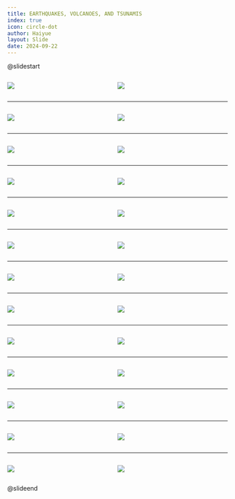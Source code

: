 ```yaml
---
title: EARTHQUAKES, VOLCANOES, AND TSUNAMIS
index: true
icon: circle-dot
author: Haiyue
layout: Slide
date: 2024-09-22
---
```

 
@slidestart

<div style="display:flex">
<div style="flex:1">

![](https://raw.githubusercontent.com/yclord/reading/refs/heads/master/english/Level-W/EARTHQUAKES,%20VOLCANOES,%20AND%20TSUNAMIS/001.webp)
</div>
<div style="flex:1">

![](https://raw.githubusercontent.com/yclord/reading/refs/heads/master/english/Level-W/EARTHQUAKES,%20VOLCANOES,%20AND%20TSUNAMIS/002.webp)
</div>
</div>

---

<div style="display:flex">
<div style="flex:1">

![](https://raw.githubusercontent.com/yclord/reading/refs/heads/master/english/Level-W/EARTHQUAKES,%20VOLCANOES,%20AND%20TSUNAMIS/003.webp)
</div>
<div style="flex:1">

![](https://raw.githubusercontent.com/yclord/reading/refs/heads/master/english/Level-W/EARTHQUAKES,%20VOLCANOES,%20AND%20TSUNAMIS/004.webp)
</div>
</div>

---

<div style="display:flex">
<div style="flex:1">

![](https://raw.githubusercontent.com/yclord/reading/refs/heads/master/english/Level-W/EARTHQUAKES,%20VOLCANOES,%20AND%20TSUNAMIS/005.webp)
</div>
<div style="flex:1">

![](https://raw.githubusercontent.com/yclord/reading/refs/heads/master/english/Level-W/EARTHQUAKES,%20VOLCANOES,%20AND%20TSUNAMIS/006.webp)
</div>
</div>

---

<div style="display:flex">
<div style="flex:1">

![](https://raw.githubusercontent.com/yclord/reading/refs/heads/master/english/Level-W/EARTHQUAKES,%20VOLCANOES,%20AND%20TSUNAMIS/007.webp)
</div>
<div style="flex:1">

![](https://raw.githubusercontent.com/yclord/reading/refs/heads/master/english/Level-W/EARTHQUAKES,%20VOLCANOES,%20AND%20TSUNAMIS/008.webp)
</div>
</div>

---

<div style="display:flex">
<div style="flex:1">

![](https://raw.githubusercontent.com/yclord/reading/refs/heads/master/english/Level-W/EARTHQUAKES,%20VOLCANOES,%20AND%20TSUNAMIS/009.webp)
</div>
<div style="flex:1">

![](https://raw.githubusercontent.com/yclord/reading/refs/heads/master/english/Level-W/EARTHQUAKES,%20VOLCANOES,%20AND%20TSUNAMIS/010.webp)
</div>
</div>

---

<div style="display:flex">
<div style="flex:1">

![](https://raw.githubusercontent.com/yclord/reading/refs/heads/master/english/Level-W/EARTHQUAKES,%20VOLCANOES,%20AND%20TSUNAMIS/011.webp)
</div>
<div style="flex:1">

![](https://raw.githubusercontent.com/yclord/reading/refs/heads/master/english/Level-W/EARTHQUAKES,%20VOLCANOES,%20AND%20TSUNAMIS/012.webp)
</div>
</div>

---

<div style="display:flex">
<div style="flex:1">

![](https://raw.githubusercontent.com/yclord/reading/refs/heads/master/english/Level-W/EARTHQUAKES,%20VOLCANOES,%20AND%20TSUNAMIS/013.webp)
</div>
<div style="flex:1">

![](https://raw.githubusercontent.com/yclord/reading/refs/heads/master/english/Level-W/EARTHQUAKES,%20VOLCANOES,%20AND%20TSUNAMIS/014.webp)
</div>
</div>

---

<div style="display:flex">
<div style="flex:1">

![](https://raw.githubusercontent.com/yclord/reading/refs/heads/master/english/Level-W/EARTHQUAKES,%20VOLCANOES,%20AND%20TSUNAMIS/015.webp)
</div>
<div style="flex:1">

![](https://raw.githubusercontent.com/yclord/reading/refs/heads/master/english/Level-W/EARTHQUAKES,%20VOLCANOES,%20AND%20TSUNAMIS/016.webp)
</div>
</div>

---

<div style="display:flex">
<div style="flex:1">

![](https://raw.githubusercontent.com/yclord/reading/refs/heads/master/english/Level-W/EARTHQUAKES,%20VOLCANOES,%20AND%20TSUNAMIS/017.webp)
</div>
<div style="flex:1">

![](https://raw.githubusercontent.com/yclord/reading/refs/heads/master/english/Level-W/EARTHQUAKES,%20VOLCANOES,%20AND%20TSUNAMIS/018.webp)
</div>
</div>

---

<div style="display:flex">
<div style="flex:1">

![](https://raw.githubusercontent.com/yclord/reading/refs/heads/master/english/Level-W/EARTHQUAKES,%20VOLCANOES,%20AND%20TSUNAMIS/019.webp)
</div>
<div style="flex:1">

![](https://raw.githubusercontent.com/yclord/reading/refs/heads/master/english/Level-W/EARTHQUAKES,%20VOLCANOES,%20AND%20TSUNAMIS/020.webp)
</div>
</div>

---

<div style="display:flex">
<div style="flex:1">

![](https://raw.githubusercontent.com/yclord/reading/refs/heads/master/english/Level-W/EARTHQUAKES,%20VOLCANOES,%20AND%20TSUNAMIS/021.webp)
</div>
<div style="flex:1">

![](https://raw.githubusercontent.com/yclord/reading/refs/heads/master/english/Level-W/EARTHQUAKES,%20VOLCANOES,%20AND%20TSUNAMIS/022.webp)
</div>
</div>

---

<div style="display:flex">
<div style="flex:1">

![](https://raw.githubusercontent.com/yclord/reading/refs/heads/master/english/Level-W/EARTHQUAKES,%20VOLCANOES,%20AND%20TSUNAMIS/023.webp)
</div>
<div style="flex:1">

![](https://raw.githubusercontent.com/yclord/reading/refs/heads/master/english/Level-W/EARTHQUAKES,%20VOLCANOES,%20AND%20TSUNAMIS/024.webp)
</div>
</div>

---

<div style="display:flex">
<div style="flex:1">

![](https://raw.githubusercontent.com/yclord/reading/refs/heads/master/english/Level-W/EARTHQUAKES,%20VOLCANOES,%20AND%20TSUNAMIS/025.webp)
</div>
<div style="flex:1">

![](https://raw.githubusercontent.com/yclord/reading/refs/heads/master/english/Level-W/EARTHQUAKES,%20VOLCANOES,%20AND%20TSUNAMIS/026.webp)
</div>
</div>

@slideend